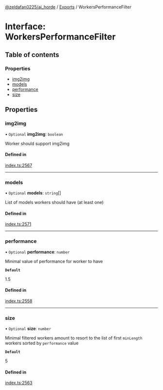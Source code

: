 [@zeldafan0225/ai_horde](../README.md) / [Exports](../modules.md) / WorkersPerformanceFilter

# Interface: WorkersPerformanceFilter

## Table of contents

### Properties

- [img2img](WorkersPerformanceFilter.md#img2img)
- [models](WorkersPerformanceFilter.md#models)
- [performance](WorkersPerformanceFilter.md#performance)
- [size](WorkersPerformanceFilter.md#size)

## Properties

### img2img

• `Optional` **img2img**: `boolean`

Worker should support img2img

#### Defined in

[index.ts:2567](https://github.com/ZeldaFan0225/ai_horde/blob/3212b20/index.ts#L2567)

___

### models

• `Optional` **models**: `string`[]

List of models workers should have (at least one)

#### Defined in

[index.ts:2571](https://github.com/ZeldaFan0225/ai_horde/blob/3212b20/index.ts#L2571)

___

### performance

• `Optional` **performance**: `number`

Minimal value of performance for worker to have

**`Default`**

1.5

#### Defined in

[index.ts:2558](https://github.com/ZeldaFan0225/ai_horde/blob/3212b20/index.ts#L2558)

___

### size

• `Optional` **size**: `number`

Minimal filtered workers amount to resort to the list of first `minLength` workers sorted by `performance` value

**`Default`**

5

#### Defined in

[index.ts:2563](https://github.com/ZeldaFan0225/ai_horde/blob/3212b20/index.ts#L2563)
